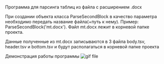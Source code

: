Программа для парсинга таблиц из файла с расширением .docx

При создании объекта класса ParseSecondBlock в качество параметра необходимо передать название файла(+путь к нему). Пример: ParseSecondBlock('mt.docx'). Файл mt.docx лежит в корневой папке проекта. 

Данные полученные из mt.docx записываются в 3 файла body.tsv, header.tsv и bottom.tsv и будут располагаться в корневой папке проекта

Демонстрация работы программы
![gif file](https://github.com/Kiryakor/parsePhytoplankton/blob/main/Nov-27-2020%2017-24-46.gif)
